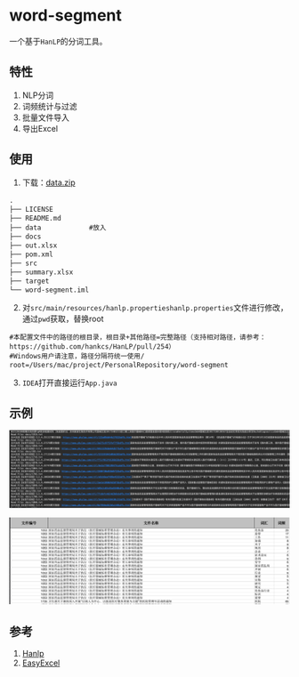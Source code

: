 # word-segment

一个基于`HanLP`的分词工具。

## 特性

1. NLP分词
2. 词频统计与过滤
3. 批量文件导入
4. 导出Excel

## 使用

1. 下载：[data.zip](http://nlp.hankcs.com/download.php?file=data)

```shell
.
├── LICENSE
├── README.md
├── data			#放入
├── docs
├── out.xlsx
├── pom.xml
├── src
├── summary.xlsx
├── target
└── word-segment.iml
```

2. 对`src/main/resources/hanlp.propertieshanlp.properties`文件进行修改，通过`pwd`获取，替换root

```properties
#本配置文件中的路径的根目录，根目录+其他路径=完整路径（支持相对路径，请参考：https://github.com/hankcs/HanLP/pull/254）
#Windows用户请注意，路径分隔符统一使用/
root=/Users/mac/project/PersonalRepository/word-segment
```

3. `IDEA`打开直接运行`App.java`

##  示例

![image-20190412204743502](img/image-20190412204743502.png)

![image-20190412204715563](img/image-20190412204715563.png)

## 参考

1. [Hanlp](https://github.com/hankcs/HanLP/blob/master/README.md)
2. [EasyExcel](https://github.com/alibaba/easyexcel)